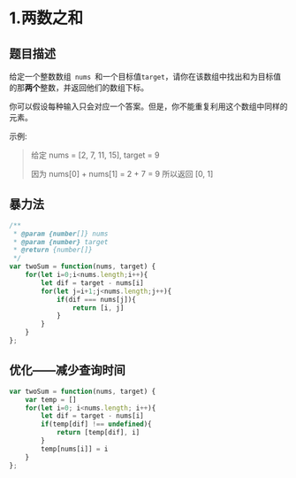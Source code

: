 # 1.两数之和
## 题目描述
给定一个整数数组` nums `和一个目标值` target `，请你在该数组中找出和为目标值的那**两个**整数，并返回他们的数组下标。

你可以假设每种输入只会对应一个答案。但是，你不能重复利用这个数组中同样的元素。

示例:

> 给定 nums = [2, 7, 11, 15], target = 9
> 
> 因为 nums[0] + nums[1] = 2 + 7 = 9
所以返回 [0, 1]
## 暴力法
```javascript
/**
 * @param {number[]} nums
 * @param {number} target
 * @return {number[]}
 */
var twoSum = function(nums, target) {
    for(let i=0;i<nums.length;i++){
        let dif = target - nums[i]
        for(let j=i+1;j<nums.length;j++){
            if(dif === nums[j]){
                return [i, j]
            }
        }
    }
};
```
## 优化——减少查询时间
```javascript
var twoSum = function(nums, target) {
    var temp = []
    for(let i=0; i<nums.length; i++){
        let dif = target - nums[i]
        if(temp[dif] !== undefined){
            return [temp[dif], i]
        }
        temp[nums[i]] = i
    }
};
```